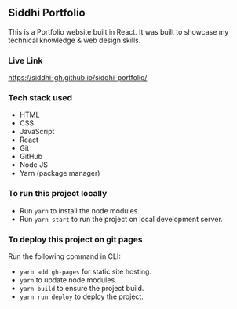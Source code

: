 ## Siddhi Portfolio
This is a Portfolio website built in React.
It was built to showcase my technical knowledge & web design skills.

### Live Link
https://siddhi-gh.github.io/siddhi-portfolio/

### Tech stack used
- HTML
- CSS
- JavaScript
- React
- Git
- GitHub
- Node JS
- Yarn (package manager)

### To run this project locally
- Run `yarn` to install the node modules.
- Run `yarn start` to run the project on local development server.

### To deploy this project on git pages
Run the following command in CLI:
- `yarn add gh-pages` for static site hosting.
- `yarn` to update node modules.
- `yarn build` to ensure the project build.
- `yarn run deploy` to deploy the project.
